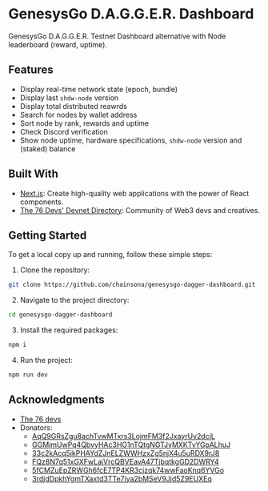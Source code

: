 # GenesysGo D.A.G.G.E.R. Dashboard

GenesysGo D.A.G.G.E.R. Testnet Dashboard alternative with Node leaderboard (reward, uptime).

## Features

- Display real-time network state (epoch, bundle)
- Display last `shdw-node` version
- Display total distributed reawrds
- Search for nodes by wallet address
- Sort node by rank, rewards and uptime
- Check Discord verification
- Show node uptime, hardware specifications, `shdw-node` version and (staked) balance

## Built With

- [Next.js](https://nextjs.org/): Create high-quality web applications with the power of React components.
- [The 76 Devs' Devnet Directory](https://www.devnet.directory): Community of Web3 devs and creatives.

## Getting Started

To get a local copy up and running, follow these simple steps:

1. Clone the repository:

```bash
git clone https://github.com/chainsona/genesysgo-dagger-dashboard.git
```

2. Navigate to the project directory:

```bash
cd genesysgo-dagger-dashboard
```

3. Install the required packages:

```bash
npm i
```

4. Run the project:

```bash
npm run dev
```

## Acknowledgments

- [The 76 devs](https://twitter.com/the76devs)
- Donators:
  - [AqQ9GRsZgu8achTvwMTxrs3LojmFM3f2JxayrUy2dcjL](https://solscan.io/tx/2pioZ9s595F4KNNHiBmi6k66FgL52fjYTPFgiRVytHCwrS4jLkppRvenXJ5phLH92azU3JZLX1HtA85Wed7vkqJe)
  - [GGMjmUwPq4QbvyHAc3HG1nTQtgNGTJyMXKTvYGpALhuJ](https://solscan.io/tx/4ndbvggfWmAGz4gjreRie3nBXBnXHrEDig4kXf4Y9G8fYmJh9dpFD2ECjwygpDYQKxhZo4JthLMgXStguAdXFDef)
  - [33c2kAcq5jkPHAYdZJnELZWWHzxZg5njX4u5uRDX9rJ8](https://solscan.io/tx/4MoinoVVPHL9ZCRLeNF72M7bTJpeXUB8HrpoHFpQqAZqsAubvkYVeLrkV2sSJGJFv8tGycMAa5Dy4Bvbb8EzkfGi)
  - [FQz8N7q51xGXFwLaiVrcQBVEavA47TjbqtkgGD2DWRY4](https://solscan.io/tx/4CLLEvrGjkCycNT892aHYRCPCeCyka4b7fHtZFMLuf5idPqx7tBn9gun7j9WhgiXJ5fvxiJJNHCzjJZv87vXAryB)
  - [5fCMZuEpZRWGh6fcE7TP4KR3cjzqk74wwFaoKnq6YVGo](https://solscan.io/tx/2MDAQ9WJGpQBctM8cd53Xv2avVUmhtZ8pPQHGU95qWWAbocbcSQKK2EJ6TxiqTWfAUD1d5DAsv4fEHKZE7cu2wYY)
  - [3rdjdDpkhYgmTXaxtd3TTe7iya2bMSeV9Jjd5Z9EUXEq](https://solscan.io/tx/5Gu1RuSWQCnesD44dttANdVHYTRYm1A7mpwu4dm5pNAGtGRKHCtnrQMDACnw496ieL2P6AwrK7o6njLcX7xZ9y9z)
